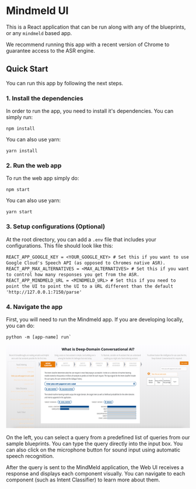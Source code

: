 # Mindmeld UI

This is a React application that can be run along with any of the blueprints, or any `mindmeld` based app.

We recommend running this app with a recent version of Chrome to guarantee access to the ASR engine.

## Quick Start

You can run this app by following the next steps.

### 1. Install the dependencies

In order to run the app, you need to install it's dependencies. You can simply run:

```
npm install
```

You can also use yarn:

```
yarn install
```

### 2. Run the web app

To run the web app simply do:

```
npm start
```

You can also use yarn:

```
yarn start
```

### 3. Setup configurations (Optional)

At the root directory, you can add a `.env` file that includes your configurations. This file should look like this:

```
REACT_APP_GOOGLE_KEY = <YOUR_GOOGLE_KEY> # Set this if you want to use Google Cloud's Speech API (as opposed to Chromes native ASR).
REACT_APP_MAX_ALTERNATIVES = <MAX_ALTERNATIVES> # Set this if you want to control how many responses you get from the ASR.
REACT_APP_MINDMELD_URL = <MINDMELD_URL> # Set this if you need to point the UI to point the UI to a URL different than the default 'http://127.0.0.1:7150/parse'
```

### 4. Navigate the app
First, you will need to run the Mindmeld app. If you are developing locally, you can do:

```
python -m [app-name] run`
```

![MindMeld UI](mindmeld_ui.png)

On the left, you can select a query from a predefined list of queries from our sample blueprints. You can type the query directly into the input box. You can also click on the microphone button for sound input using automatic speech recognition.

After the query is sent to the MindMeld application, the Web UI receives a response and displays each component visually. You can navigate to each component (such as Intent Classifier) to learn more about them.